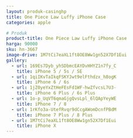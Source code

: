 ```yaml
---
layout: produk-casinghp
title: One Piece Law Luffy iPhone Case
categories: apple

# Produk
product-title: One Piece Law Luffy iPhone Case
harga: 90000
sku: hn-3667
image-drive: 1M7tCi7eaXL1ft8OE8Ww1gn52X7Df1Eui
gallery:
  - url: 169Es7Dyb_yhSDbmcEAYDvHHYZ1n7fy_C
    title: iPhone 5 / 5s / SE
  - url: 1qiIKvTaIkqFSKYJwt9elFthdzx_h8ogK
    title: iPhone 6 / 6s
  - url: 1jZ0yeYxZtHeFEsFd1WF-hwZfvcsL7U3-
    title: iPhone 6 Plus / 6s Plus
  - url: 1o-p_UqVT6qmaGjgQvsLpl_6lQApYeyWE
    title: iPhone 7 / 8
  - url: 1rKfo3a-UtefRvqr9dCcgAWomDcnfPBdM
    title: iPhone 7 Plus / 8 Plus
  - url: 1M7tCi7eaXL1ft8OE8Ww1gn52X7Df1Eui
    title: iPhone X
---
```

